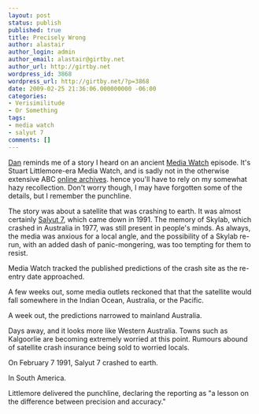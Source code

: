 ```yaml
---
layout: post
status: publish
published: true
title: Precisely Wrong
author: alastair
author_login: admin
author_email: alastair@girtby.net
author_url: http://girtby.net
wordpress_id: 3868
wordpress_url: http://girtby.net/?p=3868
date: 2009-02-25 21:36:06.000000000 -06:00
categories:
- Verisimilitude
- Or Something
tags:
- media watch
- salyut 7
comments: []
---
```

[Dan](http://dansdata.blogsome.com/2009/02/18/the-suspect-is-1828800-microns-tall-and-his-irises-reflect-465-nanometre-light/) reminds me of a story I heard on an ancient [Media Watch](http://en.wikipedia.org/wiki/Media_Watch_(TV_program)) episode. It's Stuart Littlemore-era Media Watch, and is sadly not in the otherwise extensive ABC [online archives](http://www.abc.net.au/mediawatch/transcripts/). hence you'll have to rely on my somewhat hazy recollection. Don't worry though, I may have forgotten some of the details, but I remember the punchline.

The story was about a satellite that was crashing to earth. It was almost certainly [Salyut 7](http://en.wikipedia.org/wiki/Salyut_7), which came down in 1991. The memory of Skylab, which crashed in Australia in 1977, was still present in people's minds. As always, the media was anxious for a local angle, and the possibility of a Skylab re-run, with an added dash of panic-mongering, was too tempting for them to resist. 

Media Watch tracked the published predictions of the crash site as the re-entry date approached. 

A few weeks out, some media outlets reckoned that that the satellite would fall somewhere in the Indian Ocean, Australia, or the Pacific.

A week out, the predictions narrowed to mainland Australia.

Days away, and it looks more like Western Australia. Towns such as Kalgoorlie are becoming extremely worried at this point. Rumours abound of satellite crash insurance being sold to worried locals.

On February 7 1991, Salyut 7 crashed to earth.

In South America.

Littlemore delivered the punchline, declaring the reporting as "a lesson on the difference between precision and accuracy."
